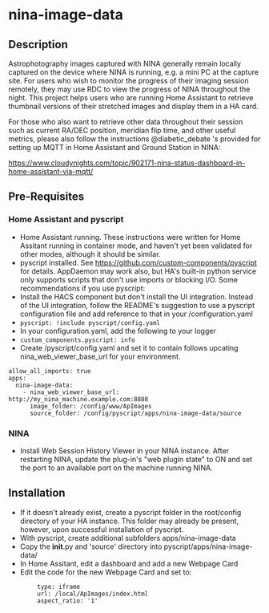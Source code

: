 # nina-image-data

## Description

Astrophotography images captured with NINA generally remain locally captured on the device where NINA is running, e.g. a mini PC at the capture site. For users who wish to monitor the progress of their imaging session remotely, they may use RDC to view the progress of NINA throughout the night. This project helps users who are running Home Assistant to retrieve thumbnail versions of their stretched images and display them in a HA card. 

For those who also want to retrieve other data throughout their session such as current RA/DEC position, meridian flip time, and other useful metrics, please also follow the instructions @diabetic_debate 's provided for setting up MQTT in Home Assistant and Ground Station in NINA:

https://www.cloudynights.com/topic/902171-nina-status-dashboard-in-home-assistant-via-mqtt/

## Pre-Requisites

### Home Assistant and pyscript
- Home Assistant running. These instructions were written for Home Assitant running in container mode, and haven't yet been validated for other modes, although it should be similar.
- pyscript installed. See https://github.com/custom-components/pyscript for details. AppDaemon may work also, but HA's built-in python service only supports scripts that don't use imports or blocking I/O. Some recommendations if you use pyscript:
 - Install the HACS component but don't install the UI integration. Instead of the UI integration, follow the README's suggestion to use a pyscript configuration file and add reference to that in your <config>/configuration.yaml 
  - ```pyscript: !include pyscript/config.yaml```
 - In your configuration.yaml, add the following to your logger
  - ```custom_components.pyscript: info```
 - Create <config>/pyscript/config.yaml and set it to contain follows upcating nina_web_viewer_base_url for your environment.
```
allow_all_imports: true
apps:
  nina-image-data:
    - nina_web_viewer_base_url: http://my_nina_machine.example.com:8888
      image_folder: /config/www/ApImages
      source_folder: /config/pyscript/apps/nina-image-data/source
```

### NINA
- Install Web Session History Viewer in your NINA instance. After restarting NINA, update the plug-in's "web plugin state" to ON and set the port to an available port on the machine running NINA.

## Installation

- If it doesn't already exist, create a pyscript folder in the root/config directory of your HA instance. This folder may already be present, however, upon successful installation of pyscript.
- With pyscript, create additional subfolders apps/nina-image-data
- Copy the __init__.py and 'source' directory into pyscript/apps/nina-image-data/
- In Home Assitant, edit a dashboard and add a new Webpage Card
- Edit the code for the new Webpage Card and set to:
```
		type: iframe
		url: /local/ApImages/index.html
		aspect_ratio: '1'
```


